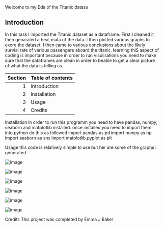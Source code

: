 Welcome to my Eda of the Titanic datase

Introduction
------------

In this task I imported the Titanic dataset as a dataframe.
First I cleaned it then genarated a heat mata of the data.
I then plotted various graphs to exore the dataset.
I then came to various conclusions about the likely survial rate of various passengers aboard the titanic.
learning thiS aspect of coding is important because in order to run visulisations you need to make sure that the dataframes are clean in order to beable to get a clear picture of what the data is telling us.


| Section | Table of contents |
|--------:|-------------------|
|        1|     Introduction  |
|        2|     Installation  |
|        3|     Usage         |
|        4|     Credits       |

Installation
In order to run this programm you need to have pandas, numpy, seaborn and matplotlib installed.
once installed you need to import them into python do this as followed
import pandas as pd
import numpy as np
import seaborn as sns
import matplotlib.pyplot as plt


Usage
this code is relatively simple to use but her are some of the graphs i generated

![image](https://github.com/emmabaker1984/Titanic-EDA-/assets/163059009/d5543371-ab88-485d-9cfa-90bb41b5745c)

![image](https://github.com/emmabaker1984/Titanic-EDA-/assets/163059009/b6f778a5-d950-4034-9652-502e73bd27bc)

![image](https://github.com/emmabaker1984/Titanic-EDA-/assets/163059009/37b66aa4-9267-44f2-872c-1531de85aa48)

![image](https://github.com/emmabaker1984/Titanic-EDA-/assets/163059009/078a8f03-874b-4794-936d-fc78f3380f4a)

![image](https://github.com/emmabaker1984/Titanic-EDA-/assets/163059009/e4e88243-50f4-45e6-b198-2ccb144b55c1)

![image](https://github.com/emmabaker1984/Titanic-EDA-/assets/163059009/e478c524-67db-461e-ba13-aad841edf8ed)


Credits
This project was completed by Emma J Baker

